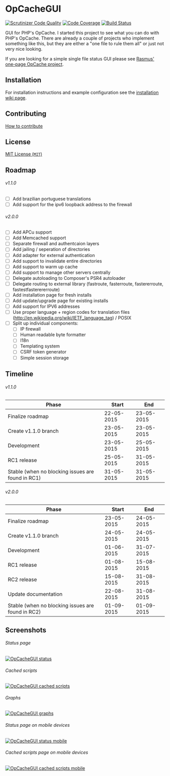 OpCacheGUI
==========

[![Scrutinizer Code Quality](https://scrutinizer-ci.com/g/PeeHaa/OpCacheGUI/badges/quality-score.png?b=master)](https://scrutinizer-ci.com/g/PeeHaa/OpCacheGUI/?branch=master) [![Code Coverage](https://scrutinizer-ci.com/g/PeeHaa/OpCacheGUI/badges/coverage.png?b=master)](https://scrutinizer-ci.com/g/PeeHaa/OpCacheGUI/?branch=master) [![Build Status](https://scrutinizer-ci.com/g/PeeHaa/OpCacheGUI/badges/build.png?b=master)](https://scrutinizer-ci.com/g/PeeHaa/OpCacheGUI/build-status/master)

GUI for PHP's OpCache. I started this project to see what you can do with PHP's OpCache. There are already a couple of projects who implement something like this, but they are either a "one file to rule them all" or just not very nice looking.

If you are looking for a simple single file status GUI please see [Rasmus' one-page OpCache project][rasmus].

Installation
-

For installation instructions and example configuration see the [installation wiki page](https://github.com/PeeHaa/OpCacheGUI/wiki/Installation).

Contributing
-

[How to contribute](https://github.com/PeeHaa/OpCacheGUI/wiki/Contributing)

License
-

[MIT License (`MIT`)][MIT]

Roadmap
-

###### v1.1.0

- [ ] Add brazilian portuguese translations
- [ ] Add support for the ipv6 loopback address to the firewall

###### v2.0.0

- [ ] Add APCu support
- [ ] Add Memcached support
- [ ] Separate firewall and authentcaion layers
- [ ] Add jailing / seperation of directories
- [ ] Add adapter for external authentication
- [ ] Add support to invalidate entire directories
- [ ] Add support to warm up cache
- [ ] Add support to manage other servers centrally
- [ ] Delegate autoloading to Composer's PSR4 autoloader
- [ ] Delegate routing to external library (fastroute, fasterroute, fastererroute, fastestfasterererroute)
- [ ] Add installation page for fresh installs
- [ ] Add update/upgrade page for existing installs
- [ ] Add support for IPV6 addresses
- [ ] Use proper language + region codes for translation files (http://en.wikipedia.org/wiki/IETF_language_tag) / POSIX
- [ ] Split up individual components:
  - [ ] IP firewall
  - [ ] Human readable byte formatter
  - [ ] I18n
  - [ ] Templating system
  - [ ] CSRF token generator
  - [ ] Simple session storage

Timeline
-

###### v1.1.0

| Phase                                              | Start      | End        |
| -------------------------------------------------- | ---------- | ---------- |
| Finalize roadmap                                   | 22-05-2015 | 23-05-2015 |
| Create v1.1.0 branch                               | 23-05-2015 | 23-05-2015 |     
| Development                                        | 23-05-2015 | 25-05-2015 |
| RC1 release                                        | 25-05-2015 | 31-05-2015 |
| Stable  (when no blocking issues are found in RC1) | 31-05-2015 | 31-05-2015 |

###### v2.0.0

| Phase                                              | Start      | End        |
| -------------------------------------------------- | ---------- | ---------- |
| Finalize roadmap                                   | 23-05-2015 | 24-05-2015 |
| Create v1.1.0 branch                               | 24-05-2015 | 24-05-2015 |     
| Development                                        | 01-06-2015 | 31-07-2015 |
| RC1 release                                        | 01-08-2015 | 15-08-2015 |
| RC2 release                                        | 15-08-2015 | 31-08-2015 |
| Update documentation                               | 22-08-2015 | 31-08-2015 |
| Stable  (when no blocking issues are found in RC2) | 01-09-2015 | 01-09-2015 |

Screenshots
-

###### Status page

[![OpCacheGUI status][1]][1]

###### Cached scripts

[![OpCacheGUI cached scripts][2]][2]

###### Graphs

[![OpCacheGUI graphs][3]][3]

###### Status page on mobile devices

[![OpCacheGUI status mobile][4]][4]

###### Cached scripts page on mobile devices

[![OpCacheGUI cached scripts mobile][5]][5]

[rasmus]: https://github.com/rlerdorf/opcache-status
[releases]: https://github.com/PeeHaa/OpCacheGUI/releases
[issues]: https://github.com/PeeHaa/OpCacheGUI/issues
[MIT]: http://spdx.org/licenses/MIT

[1]: http://i.imgur.com/Py4YtsC.png
[2]: http://i.imgur.com/buzbl8V.png
[3]: http://i.imgur.com/mEhfhDA.png
[4]: http://i.imgur.com/Mi3JegX.png
[5]: http://i.imgur.com/4tMSEWD.png
